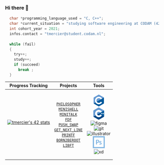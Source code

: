 ### Hi there 👋

```c 
  char *programming_language_used = "C, C++";
  char *current_situation = "studying software engineering at CODAM (42 Amsterdam)";
  int cohort_year = 2021;
  infos.contact = "tmercier@student.codam.nl";

  while (fail)
  {
    try++;
    study++;
    if (succeed)
      break ;
  }
```
| Progress Tracking | Projects | Tools |
| :---------------:|:-------------:|:-------------:|
| [![tmercier's 42 stats](https://badge42.vercel.app/api/v2/clafi69q000590fmnc94ufq04/stats?cursusId=21&coalitionId=59)](https://github.com/JaeSeoKim/badge42) <p>| <p>[``` PHILOSOPHER ```][9]<br>[``` MINISHELL ```][8]<br>[``` MINITALK ```][7]<br>[``` FDF ```][6]<br>[``` PUSH_SWAP ```][5]<br>[``` GET_NEXT_LINE ```][4]<br>[``` PRINTF ```][3]<br>[``` BORN2BEROOT ```][2]<br>[``` LIBFT ```][1]|<p><img src="https://raw.githubusercontent.com/devicons/devicon/master/icons/c/c-original.svg" alt="c" width="40" height="40"/> <br><img src="https://raw.githubusercontent.com/devicons/devicon/master/icons/cplusplus/cplusplus-original.svg" alt="cplusplus" width="40" height="40"/><br><img src="https://www.vectorlogo.zone/logos/figma/figma-icon.svg" alt="figma" width="40" height="40"/><br><img src="https://www.vectorlogo.zone/logos/git-scm/git-scm-icon.svg" alt="git" width="40" height="40"/><br><img src="https://www.vectorlogo.zone/logos/adobe_illustrator/adobe_illustrator-icon.svg" alt="illustrator" width="40" height="40"/><br><img src="https://raw.githubusercontent.com/devicons/devicon/master/icons/photoshop/photoshop-line.svg" alt="photoshop" width="40" height="40"/><br><img src="https://cdn.worldvectorlogo.com/logos/adobe-xd.svg" alt="xd" width="40" height="40"/> |

[1]: https://github.com/t-mercier/42_libs "Repository"
[2]: https://github.com/t-mercier/42_libs "Repository"
[3]: https://github.com/t-mercier/42_libs "Repository"
[4]: https://github.com/t-mercier/42_born2beroot "Repository"
[5]: https://github.com/t-mercier/42_push_swap "Repository"
[6]: https://github.com/t-mercier/42_fdf "Repository"
[7]: https://github.com/t-mercier/42_minitalk "Repository"
[8]: https://github.com/t-mercier/42_minishell "Repository"
[9]: https://github.com/t-mercier/42_philosophers "Repository"


